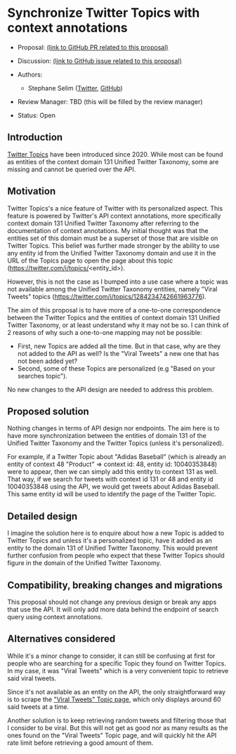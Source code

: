 # Synchronize Twitter Topics with context annotations

-   Proposal: [(link to GitHub PR related to this proposal)](https://github.com/twitterdev/open-evolution/pull/28)
-   Discussion: [(link to GitHub issue related to this proposal)](https://github.com/twitterdev/open-evolution/issues/27)
-   Authors:
    -   Stephane Selim ([Twitter](https://twitter.com/selim_epfl), [GitHub](https://github.com/stefnans))

-   Review Manager: TBD (this will be filled by the review manager)
-   Status: Open

## Introduction

[Twitter Topics](https://blog.twitter.com/en_us/topics/product/2020/topics-behind-the-tweets) have been introduced since 2020. While most can be found as entities 
of the context domain 131 Unified Twitter Taxonomy, some are missing and cannot be queried over the API.

## Motivation

Twitter Topics's a nice feature of Twitter with its personalized aspect. This feature is powered by Twitter's API context annotations, more specifically
context domain 131 Unified Twitter Taxonomy after referring to the documentation of context annotations.
My initial thought was that the entities set of this domain must be a superset of those that are visible on Twitter Topics. 
This belief was further made stronger by the ability to use any entity id from the Unified Twitter Taxonomy domain and use it in the URL of the Topics page to
open the page about this topic (https://twitter.com/i/topics/<entity_id>). 

However, this is not the case as I bumped into a use case where a topic was not available among the Unified Twitter Taxonomy entities, namely "Viral Tweets" topics 
(https://twitter.com/i/topics/1284234742661963776).

The aim of this proposal is to have more of a one-to-one correspondence between the Twitter Topics and the entities of context domain 131 Unified Twitter Taxonomy,
or at least understand why it may not be so. I can think of 2 reasons of why such a one-to-one mapping may not be possible:
- First, new Topics are added all the time. But in that case, why are they not added to the API as well? Is the "Viral Tweets" a new one that has not been added yet?
- Second, some of these Topics are personalized (e.g "Based on your searches topic").

No new changes to the API design are needed to address this problem.

## Proposed solution

Nothing changes in terms of API design nor endpoints. The aim here is to have more synchronization between the entities of domain 131 of the Unified Twitter Taxonomy and the Twitter Topics (unless it's personalized). 

For example, if a Twitter Topic about "Adidas Baseball" (which is already an entity of context 48 "Product" => context id: 48, entity id: 10040353848) were to appear, then we can simply add this entity to context 131 as well.
That way, if we search for tweets with context id 131 or 48 and entity id 10040353848 using the API, we would get tweets about Adidas Baseball. This same entity id will be used to identify the page of the Twitter Topic.

## Detailed design

I imagine the solution here is to enquire about how a new Topic is added to Twitter Topics and unless it's a personalized topic, have it added as an entity to the domain 131 of Unified Twitter Taxonomy.
This would prevent further confusion from people who expect that these Twitter Topics should figure in the domain of the Unified Twitter Taxonomy.

## Compatibility, breaking changes and migrations

This proposal should not change any previous design or break any apps that use the API. It will only add more data behind the endpoint of search query using context annotations.

## Alternatives considered

While it's a minor change to consider, it can still be confusing at first for people who are searching for a specific Topic they found on Twitter Topics. In my case,
it was "Viral Tweets" which is a very convenient topic to retrieve said viral tweets. 

Since it's not available as an entity on the API, the only straightforward way is to scrape the ["Viral Tweets" Topic page](https://twitter.com/i/topics/1284234742661963776), which only displays 
around 60 said tweets at a time. 

Another solution is to keep retrieving random tweets and filtering those that I consider to be viral. But this will not get as good nor as many results as the ones found on the "Viral Tweets" Topic page, and will quickly hit the API rate limit before retrieving a good amount of them.
